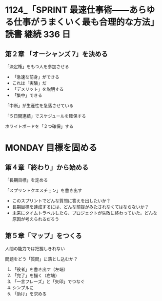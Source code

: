 # 1124\_「SPRINT 最速仕事術――あらゆる仕事がうまくいく最も合理的な方法」 読書 継続 336 日

## 第２章 「オーシャンズ 7」を決める

「決定権」をもつ人を参加させる

- 「急速な前身」ができる
- これは「実験」だ
- 「デメリット」を説明する
- 「集中」できる

「中断」が生産性を急落させている

「５日間連続」でスケジュールを確保する

ホワイトボードを「２つ確保」する

# MONDAY 目標を固める

## 第４章「終わり」から始める

「長期目標」を定める

「スプリントクエスチョン」を書き出す

- このスプリントでどんな質問に答えを出したいか？
- 長期目標を達成するには、どんな前提がみたされなくてはならないか？
- 未来にタイムトラベルしたら、プロジェクトが失敗に終わっていた。どんな原因が考えられるだろう

## 第５章「マップ」をつくる

人間の能力では把握しきれない

問題をどう「質問」に落とし込むか？

1. 「役者」を書き出す（左端）
2. 「完了」を描く（右端）
3. 「一言フレーズ」と「矢印」でつなぐ
4. シンプルに
5. 「助け」を求める
